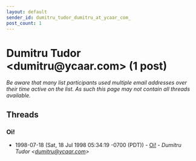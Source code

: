 ```yaml
---
layout: default
sender_id: dumitru_tudor_dumitru_at_ycaar_com_
post_count: 1
---
```


# Dumitru Tudor <dumitru<span>@</span>ycaar.com> (1 post)

_Be aware that many list participants used multiple email addresses over their time active on the list. As such this page may not contain all threads available._

## Threads

### Oi!
+ 1998-07-18 (Sat, 18 Jul 1998 05:34:19 -0700 (PDT)) - [Oi!](/archive/1998/07/2a6b89c134169eca155849c231ee43162f6f5a290d4566f660c6945897c5fb4c) - _Dumitru Tudor \<dumitru@ycaar.com\>_

